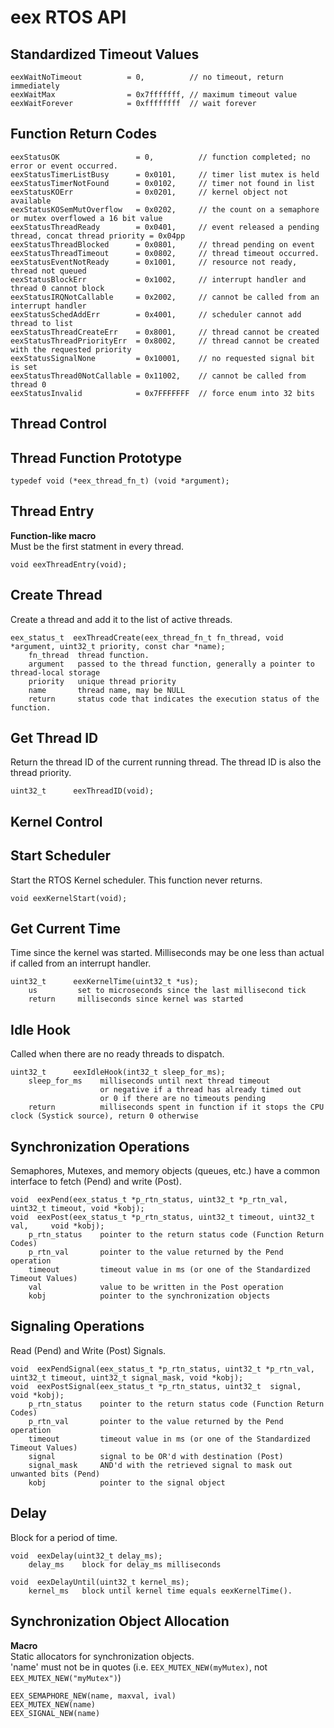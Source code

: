
eex RTOS API
============

## Standardized Timeout Values

    eexWaitNoTimeout          = 0,          // no timeout, return immediately
    eexWaitMax                = 0x7fffffff, // maximum timeout value
    eexWaitForever            = 0xffffffff  // wait forever



## Function Return Codes

    eexStatusOK                 = 0,          // function completed; no error or event occurred.
    eexStatusTimerListBusy      = 0x0101,     // timer list mutex is held
    eexStatusTimerNotFound      = 0x0102,     // timer not found in list
    eexStatusKOErr              = 0x0201,     // kernel object not available
    eexStatusKOSemMutOverflow   = 0x0202,     // the count on a semaphore or mutex overflowed a 16 bit value
    eexStatusThreadReady        = 0x0401,     // event released a pending thread, concat thread priority = 0x04pp
    eexStatusThreadBlocked      = 0x0801,     // thread pending on event
    eexStatusThreadTimeout      = 0x0802,     // thread timeout occurred.
    eexStatusEventNotReady      = 0x1001,     // resource not ready, thread not queued
    eexStatusBlockErr           = 0x1002,     // interrupt handler and thread 0 cannot block
    eexStatusIRQNotCallable     = 0x2002,     // cannot be called from an interrupt handler
    eexStatusSchedAddErr        = 0x4001,     // scheduler cannot add thread to list
    eexStatusThreadCreateErr    = 0x8001,     // thread cannot be created
    eexStatusThreadPriorityErr  = 0x8002,     // thread cannot be created with the requested priority
    eexStatusSignalNone         = 0x10001,    // no requested signal bit is set
    eexStatusThread0NotCallable = 0x11002,    // cannot be called from thread 0
    eexStatusInvalid            = 0x7FFFFFFF  // force enum into 32 bits


## Thread Control
## Thread Function Prototype
    typedef void (*eex_thread_fn_t) (void *argument);

## Thread Entry  
**Function-like macro**  
Must be the first statment in every thread.
  
    void eexThreadEntry(void);

## Create Thread
Create a thread and add it to the list of active threads.  
  
    eex_status_t  eexThreadCreate(eex_thread_fn_t fn_thread, void *argument, uint32_t priority, const char *name); 
        fn_thread  thread function.
        argument   passed to the thread function, generally a pointer to thread-local storage
        priority   unique thread priority
        name       thread name, may be NULL
        return     status code that indicates the execution status of the function.


## Get Thread ID  
Return the thread ID of the current running thread. The thread ID is also the thread priority.  
  
    uint32_t      eexThreadID(void);




## Kernel Control
## Start Scheduler
Start the RTOS Kernel scheduler. This function never returns.  
  
    void eexKernelStart(void);

## Get Current Time
Time since the kernel was started. Milliseconds may be one less than actual if called from an interrupt handler.  
  
    uint32_t      eexKernelTime(uint32_t *us);
        us         set to microseconds since the last millisecond tick
        return     milliseconds since kernel was started




## Idle Hook
Called when there are no ready threads to dispatch.  
  
    uint32_t      eexIdleHook(int32_t sleep_for_ms);
        sleep_for_ms    milliseconds until next thread timeout
                        or negative if a thread has already timed out
                        or 0 if there are no timeouts pending
        return          milliseconds spent in function if it stops the CPU clock (Systick source), return 0 otherwise


## Synchronization Operations
Semaphores, Mutexes, and memory objects (queues, etc.) have a common interface to fetch (Pend) and write (Post).  

    void  eexPend(eex_status_t *p_rtn_status, uint32_t *p_rtn_val, uint32_t timeout, void *kobj);
    void  eexPost(eex_status_t *p_rtn_status, uint32_t timeout, uint32_t val,     void *kobj);
        p_rtn_status    pointer to the return status code (Function Return Codes)
        p_rtn_val       pointer to the value returned by the Pend operation
        timeout         timeout value in ms (or one of the Standardized Timeout Values)
        val             value to be written in the Post operation
        kobj            pointer to the synchronization objects

## Signaling Operations
Read (Pend) and Write (Post) Signals. 

    void  eexPendSignal(eex_status_t *p_rtn_status, uint32_t *p_rtn_val, uint32_t timeout, uint32_t signal_mask, void *kobj);
    void  eexPostSignal(eex_status_t *p_rtn_status, uint32_t  signal,    void *kobj);
        p_rtn_status    pointer to the return status code (Function Return Codes)
        p_rtn_val       pointer to the value returned by the Pend operation
        timeout         timeout value in ms (or one of the Standardized Timeout Values)
        signal          signal to be OR'd with destination (Post)
        signal_mask     AND'd with the retrieved signal to mask out unwanted bits (Pend)
        kobj            pointer to the signal object

## Delay
Block for a period of time.  
  
    void  eexDelay(uint32_t delay_ms);
        delay_ms    block for delay_ms milliseconds
    
    void  eexDelayUntil(uint32_t kernel_ms);
        kernel_ms   block until kernel time equals eexKernelTime().

## Synchronization Object Allocation  
**Macro**  
Static allocators for synchronization objects.  
'name' must not be in quotes (i.e. `EEX_MUTEX_NEW(myMutex)`, not `EEX_MUTEX_NEW("myMutex")`)
  
    EEX_SEMAPHORE_NEW(name, maxval, ival)
    EEX_MUTEX_NEW(name)
    EEX_SIGNAL_NEW(name)



